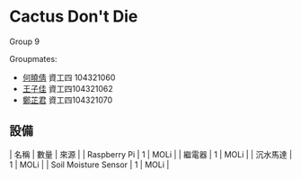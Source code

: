 # Cactus Don't Die
Group 9

Groupmates:
+ [何曉倩](https://github.com/Dorothy0405) 資工四 104321060
+ [王子佳](https://github.com/ivan922114) 資工四104321062
+ [鄭芷君](https://github.com/paperelmo) 資工四104321070
## 設備
| 名稱 | 數量 | 來源 |
| Raspberry Pi | 1 | MOLi |
| 繼電器 | 1 | MOLi |
| 沉水馬達 | 1 | MOLi |
| Soil Moisture Sensor | 1 | MOLi |

